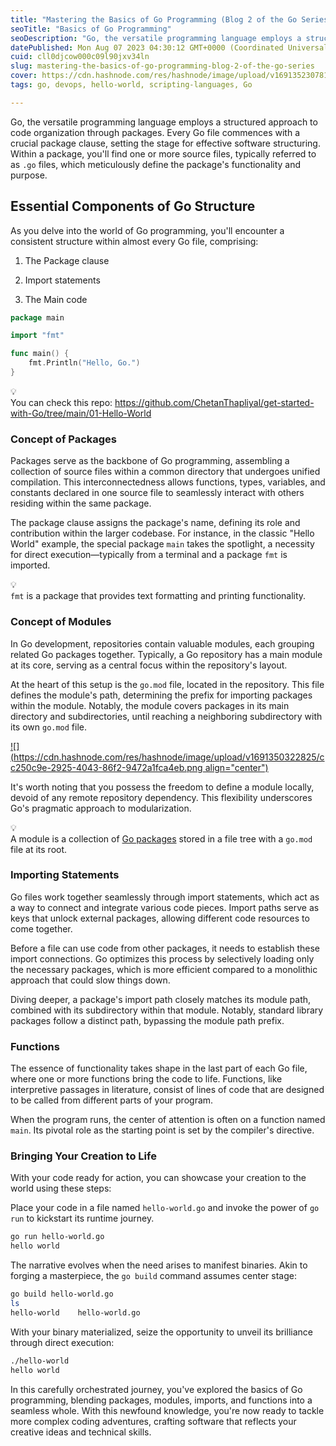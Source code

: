 ```yaml
---
title: "Mastering the Basics of Go Programming (Blog 2 of the Go Series)"
seoTitle: "Basics of Go Programming"
seoDescription: "Go, the versatile programming language employs a structured approach to code organization through packages."
datePublished: Mon Aug 07 2023 04:30:12 GMT+0000 (Coordinated Universal Time)
cuid: cll0djcow000c09l90jxv34ln
slug: mastering-the-basics-of-go-programming-blog-2-of-the-go-series
cover: https://cdn.hashnode.com/res/hashnode/image/upload/v1691352307813/159b716f-0d54-4d7f-9631-aa6b72079be6.png
tags: go, devops, hello-world, scripting-languages, Go

---
```


Go, the versatile programming language employs a structured approach to code organization through packages. Every Go file commences with a crucial package clause, setting the stage for effective software structuring. Within a package, you'll find one or more source files, typically referred to as `.go` files, which meticulously define the package's functionality and purpose.

## Essential Components of Go Structure

As you delve into the world of Go programming, you'll encounter a consistent structure within almost every Go file, comprising:

1. The Package clause
    
2. Import statements
    
3. The Main code
    

```go
package main

import "fmt"

func main() {
	fmt.Println("Hello, Go.")
}
```

<div data-node-type="callout">
<div data-node-type="callout-emoji">💡</div>
<div data-node-type="callout-text">You can check this repo: <a target="_blank" rel="noopener noreferrer nofollow" href="https://github.com/ChetanThapliyal/get-started-with-Go/tree/main/01-Hello-World" style="pointer-events: none">https://github.com/ChetanThapliyal/get-started-with-Go/tree/main/01-Hello-World</a></div>
</div>

### Concept of Packages

Packages serve as the backbone of Go programming, assembling a collection of source files within a common directory that undergoes unified compilation. This interconnectedness allows functions, types, variables, and constants declared in one source file to seamlessly interact with others residing within the same package.

The package clause assigns the package's name, defining its role and contribution within the larger codebase. For instance, in the classic "Hello World" example, the special package `main` takes the spotlight, a necessity for direct execution—typically from a terminal and a package `fmt` is imported.

<div data-node-type="callout">
<div data-node-type="callout-emoji">💡</div>
<div data-node-type="callout-text"><code>fmt</code> is a package that provides text formatting and printing functionality.</div>
</div>

### Concept of Modules

In Go development, repositories contain valuable modules, each grouping related Go packages together. Typically, a Go repository has a main module at its core, serving as a central focus within the repository's layout.

At the heart of this setup is the `go.mod` file, located in the repository. This file defines the module's path, determining the prefix for importing packages within the module. Notably, the module covers packages in its main directory and subdirectories, until reaching a neighboring subdirectory with its own `go.mod` file.

[![](https://cdn.hashnode.com/res/hashnode/image/upload/v1691350322825/cc250c9e-2925-4043-86f2-9472a1fca4eb.png align="center")](https://github.com/therecipe/qt)

It's worth noting that you possess the freedom to define a module locally, devoid of any remote repository dependency. This flexibility underscores Go's pragmatic approach to modularization.

<div data-node-type="callout">
<div data-node-type="callout-emoji">💡</div>
<div data-node-type="callout-text">A module is a collection of <a target="_blank" rel="noopener noreferrer nofollow" href="https://go.dev/ref/spec#Packages" style="pointer-events: none">Go packages</a> stored in a file tree with a <code>go.mod</code> file at its root.</div>
</div>

### Importing Statements

Go files work together seamlessly through import statements, which act as a way to connect and integrate various code pieces. Import paths serve as keys that unlock external packages, allowing different code resources to come together.

Before a file can use code from other packages, it needs to establish these import connections. Go optimizes this process by selectively loading only the necessary packages, which is more efficient compared to a monolithic approach that could slow things down.

Diving deeper, a package's import path closely matches its module path, combined with its subdirectory within that module. Notably, standard library packages follow a distinct path, bypassing the module path prefix.

### Functions

The essence of functionality takes shape in the last part of each Go file, where one or more functions bring the code to life. Functions, like interpretive passages in literature, consist of lines of code that are designed to be called from different parts of your program.

When the program runs, the center of attention is often on a function named `main`. Its pivotal role as the starting point is set by the compiler's directive.

### Bringing Your Creation to Life

With your code ready for action, you can showcase your creation to the world using these steps:

Place your code in a file named `hello-world.go` and invoke the power of `go run` to kickstart its runtime journey.

```sh
go run hello-world.go
hello world
```

The narrative evolves when the need arises to manifest binaries. Akin to forging a masterpiece, the `go build` command assumes center stage:

```sh
go build hello-world.go
ls
hello-world    hello-world.go
```

With your binary materialized, seize the opportunity to unveil its brilliance through direct execution:

```sh
./hello-world
hello world
```

In this carefully orchestrated journey, you've explored the basics of Go programming, blending packages, modules, imports, and functions into a seamless whole. With this newfound knowledge, you're now ready to tackle more complex coding adventures, crafting software that reflects your creative ideas and technical skills.